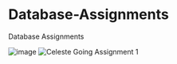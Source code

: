 # Database-Assignments
Database Assignments

![image](https://user-images.githubusercontent.com/56613527/162599788-8d78cb55-4c85-4d3d-b8a7-3a10a254540a.png)
![Celeste Going Assignment 1](https://user-images.githubusercontent.com/56613527/162599728-c82d19f7-5f02-470a-82d4-a13576f8c9da.jpeg)
